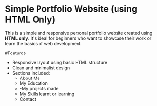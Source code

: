 # Simple Portfolio Website (using HTML Only)

This is a simple and responsive personal portfolio website created using **HTML only**. It's ideal for beginners who want to showcase their work or learn the basics of web development.

#Features

- Responsive layout using basic HTML structure
- Clean and minimalist design
- Sections included:
  - About Me
  - My Education
  - -My projects made
  - My Skills learnt or learning
  - Contact



